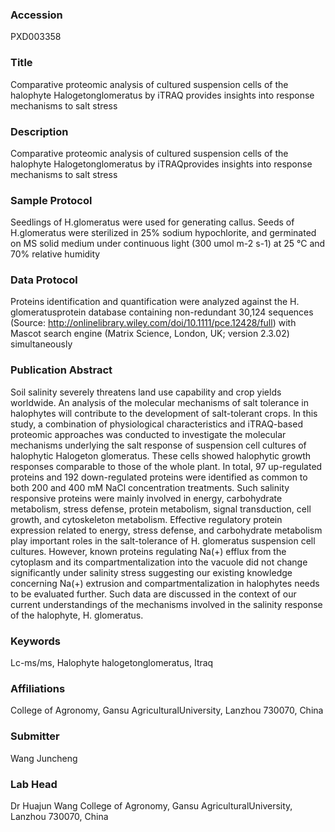 ### Accession
PXD003358

### Title
Comparative proteomic analysis of cultured suspension cells of the halophyte Halogetonglomeratus by iTRAQ provides insights into response mechanisms to salt stress

### Description
Comparative proteomic analysis of cultured suspension cells of the halophyte Halogetonglomeratus by iTRAQprovides insights into response mechanisms to salt stress

### Sample Protocol
Seedlings of H.glomeratus were used for generating callus. Seeds of H.glomeratus were sterilized in 25% sodium hypochlorite, and germinated on MS solid medium under continuous light (300 umol m-2 s-1) at 25 °C and 70% relative humidity

### Data Protocol
Proteins identification and quantification were analyzed against the H. glomeratusprotein database containing non-redundant 30,124 sequences (Source: http://onlinelibrary.wiley.com/doi/10.1111/pce.12428/full) with Mascot search engine (Matrix Science, London, UK; version 2.3.02) simultaneously

### Publication Abstract
Soil salinity severely threatens land use capability and crop yields worldwide. An analysis of the molecular mechanisms of salt tolerance in halophytes will contribute to the development of salt-tolerant crops. In this study, a combination of physiological characteristics and iTRAQ-based proteomic approaches was conducted to investigate the molecular mechanisms underlying the salt response of suspension cell cultures of halophytic Halogeton glomeratus. These cells showed halophytic growth responses comparable to those of the whole plant. In total, 97 up-regulated proteins and 192 down-regulated proteins were identified as common to both 200 and 400 mM NaCl concentration treatments. Such salinity responsive proteins were mainly involved in energy, carbohydrate metabolism, stress defense, protein metabolism, signal transduction, cell growth, and cytoskeleton metabolism. Effective regulatory protein expression related to energy, stress defense, and carbohydrate metabolism play important roles in the salt-tolerance of H. glomeratus suspension cell cultures. However, known proteins regulating Na(+) efflux from the cytoplasm and its compartmentalization into the vacuole did not change significantly under salinity stress suggesting our existing knowledge concerning Na(+) extrusion and compartmentalization in halophytes needs to be evaluated further. Such data are discussed in the context of our current understandings of the mechanisms involved in the salinity response of the halophyte, H. glomeratus.

### Keywords
Lc-ms/ms, Halophyte halogetonglomeratus, Itraq

### Affiliations
College of Agronomy, Gansu AgriculturalUniversity, Lanzhou 730070, China

### Submitter
Wang Juncheng

### Lab Head
Dr Huajun Wang
College of Agronomy, Gansu AgriculturalUniversity, Lanzhou 730070, China


